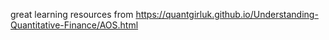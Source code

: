 great learning resources from https://quantgirluk.github.io/Understanding-Quantitative-Finance/AOS.html 
